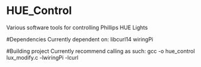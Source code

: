 # HUE_Control
Various software tools for controlling Phillips HUE Lights

#Dependencies
Currently dependent on:
libcurl14
wiringPi

#Building project
Currently recommend calling as such:
gcc -o hue_control lux_modify.c -lwiringPi -lcurl

